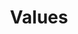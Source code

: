 ---
title: Values
visible: false
rows:
  - title: No Excuses, No Explanations.
    description: Football, like life, is all about learning from mistakes. The only guarantee is things will go wrong. How will you respond? Will you take the easy way out and blame someone else, your coaches or your teammates? Or will you look in the mirror and understand that you have the power to respond above the line?
    description_position: right
    image: defense.png
  - title: 4-6 Snap to Whistle
    description: Football games last about ten minutes. Each play is only about 5 seconds. Don't waste the moments you have. Work as hard as you can in the mere seconds the game lasts. At the end of the game, will you be proud of the effort you've given? Go all out, all game, four to six seconds at a time.
    description_position: left
    image: mesh.png
  - title: ONE
    description: No one wins football games on their own. No single athlete will beat the strength of eleven. Unlike almost every other sport, the combined power of the team is absolutely essential to the success or failure of the outcome of every game. Do you have what it takes to be part of the Hawks? Will you help us be ONE?
    description_position: right
    image: execute.png
---
